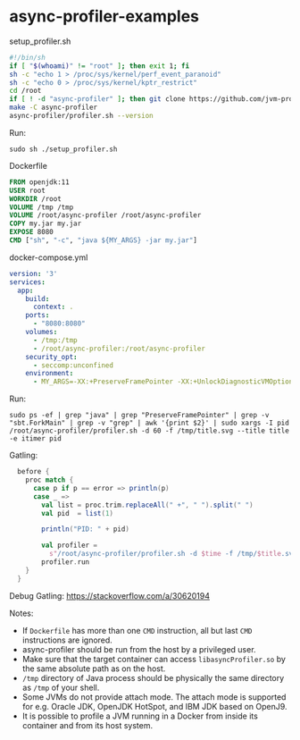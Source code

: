 # async-profiler-examples

setup_profiler.sh

```sh
#!/bin/sh
if [ "$(whoami)" != "root" ]; then exit 1; fi
sh -c "echo 1 > /proc/sys/kernel/perf_event_paranoid"
sh -c "echo 0 > /proc/sys/kernel/kptr_restrict"
cd /root
if [ ! -d "async-profiler" ]; then git clone https://github.com/jvm-profiling-tools/async-profiler.git; fi
make -C async-profiler
async-profiler/profiler.sh --version
```

Run:
```console
sudo sh ./setup_profiler.sh
```

Dockerfile

```Dockerfile
FROM openjdk:11
USER root
WORKDIR /root
VOLUME /tmp /tmp
VOLUME /root/async-profiler /root/async-profiler
COPY my.jar my.jar
EXPOSE 8080
CMD ["sh", "-c", "java ${MY_ARGS} -jar my.jar"]
```

docker-compose.yml

```yml
version: '3'
services:
  app:
    build:
      context: .
    ports:
      - "8080:8080"
    volumes:
      - /tmp:/tmp
      - /root/async-profiler:/root/async-profiler
    security_opt:
      - seccomp:unconfined
    environment:
      - MY_ARGS=-XX:+PreserveFramePointer -XX:+UnlockDiagnosticVMOptions -XX:+DebugNonSafepoints
```

Run:

```console
sudo ps -ef | grep "java" | grep "PreserveFramePointer" | grep -v "sbt.ForkMain" | grep -v "grep" | awk '{print $2}' | sudo xargs -I pid /root/async-profiler/profiler.sh -d 60 -f /tmp/title.svg --title title -e itimer pid
```

Gatling:

```scala
  before {
    proc match {
      case p if p == error => println(p)
      case _ =>
        val list = proc.trim.replaceAll(" +", " ").split(" ")
        val pid  = list(1)

        println("PID: " + pid)

        val profiler =
          s"/root/async-profiler/profiler.sh -d $time -f /tmp/$title.svg --title $title -e itimer $pid"
        profiler.run
    }
  }
```

Debug Gatling:
https://stackoverflow.com/a/30620194

Notes:
- If `Dockerfile` has more than one `CMD` instruction, all but last `CMD` instructions are ignored.
- async-profiler should be run from the host by a privileged user.
- Make sure that the target container can access `libasyncProfiler.so` by the same absolute path as on the host.
- `/tmp` directory of Java process should be physically the same directory as `/tmp` of your shell.
- Some JVMs do not provide attach mode. The attach mode is supported for e.g. Oracle JDK, OpenJDK HotSpot, and IBM JDK based on OpenJ9.
- It is possible to profile a JVM running in a Docker from inside its container and from its host system.
